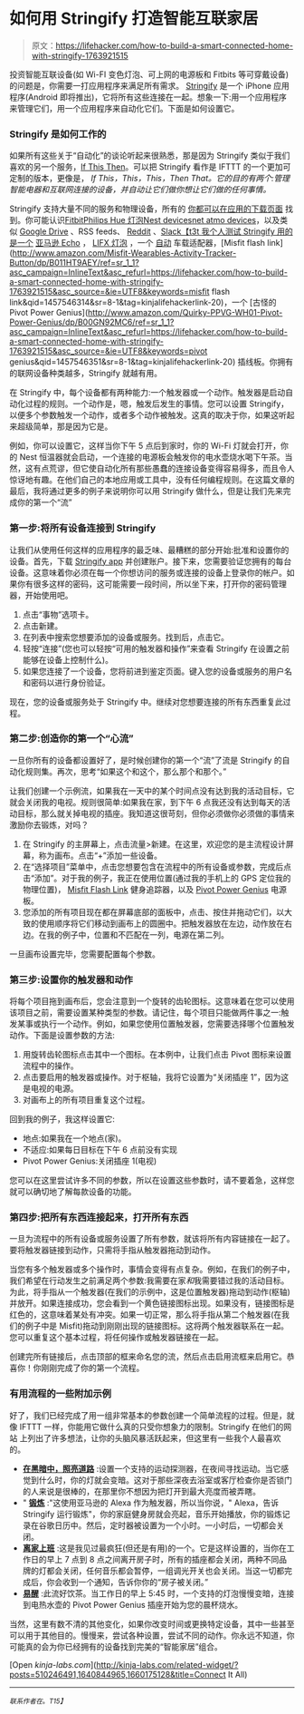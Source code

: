 # 如何用 Stringify 打造智能互联家居

> 原文：<https://lifehacker.com/how-to-build-a-smart-connected-home-with-stringify-1763921515>

投资智能互联设备(如 Wi-FI 变色灯泡、可上网的电源板和 Fitbits 等可穿戴设备)的问题是，你需要一打应用程序来满足所有需求。 [Stringify](https://www.stringify.com/the-app/) 是一个 iPhone 应用程序(Android 即将推出)，它将所有这些连接在一起。想象一下:用一个应用程序来管理它们，用一个应用程序来自动化它们。下面是如何设置它。



### Stringify 是如何工作的

如果所有这些关于“自动化”的谈论听起来很熟悉，那是因为 Stringify 类似于我们喜欢的另一个服务，[If This Then](https://ifttt.com/)。可以把 Stringify 看作是 IFTTT 的一个更加可定制的版本，更像是， *If This，This，This，Then That。它的目的有两个:管理智能电器和互联网连接的设备，并自动让它们做你想让它们做的任何事情。*

Stringify 支持大量不同的服务和物理设备，所有的 [你都可以在应用的下载页面](https://itunes.apple.com/us/app/stringify/id1012539039?mt=8) 找到。你可能认识[Fitbit](https://www.fitbit.com/)[Philips Hue 灯泡](http://www2.meethue.com/en-us/about-hue/what-hue-does/?&origin=|mckv|s6gmIoLVP_dc&pcrid=78454519236|plid|&gclid=Cj0KEQiAsP-2BRCFl4Lb2NTJttEBEiQAmj2tbS8lXZSYKEn4dBy6IEnv27Ojs6C5P2Pt0Ztatx8EBW8aAmX18P8HAQ)[Nest devices](https://nest.com/)[net atmo devices](https://www.netatmo.com/)，以及类似 [Google Drive](https://www.google.com/drive/) 、RSS feeds、 [Reddit](https://www.reddit.com/) 、[Slack【t3t 我个人测试 Stringify 用的是一个](https://slack.com/) [亚马逊 Echo](http://www.amazon.com/gp/product/B00X4WHP5E/ref=ods_xs_ae_shurl?asc_campaign=InlineText&asc_refurl=https://lifehacker.com/how-to-build-a-smart-connected-home-with-stringify-1763921515&asc_source=&hvadid=84472872905&hvdev=c&hvexid=&hvnetw=g&hvpone=&hvpos=1t1&hvptwo=&hvqmt=b&hvrand=15142381587517795018&ref=pd_sl_202q10xm53_b&tag=kinjalifehackerlink-20) ， [LIFX 灯泡](http://www.amazon.com/LIFX-Original-Multicolor-Adjustable-Dimmable/dp/B00EJ9FY2C?asc_campaign=InlineText&asc_refurl=https://lifehacker.com/how-to-build-a-smart-connected-home-with-stringify-1763921515&asc_source=&tag=kinjalifehackerlink-20) ，一个 [自动](http://lifehacker.com/automatic-tracks-your-driving-and-your-car-to-save-you-1453393979) 车载适配器，[Misfit flash link](http://www.amazon.com/Misfit-Wearables-Activity-Tracker-Button/dp/B011HT9AEY/ref=sr_1_1?asc_campaign=InlineText&asc_refurl=https://lifehacker.com/how-to-build-a-smart-connected-home-with-stringify-1763921515&asc_source=&ie=UTF8&keywords=misfit flash link&qid=1457546314&sr=8-1&tag=kinjalifehackerlink-20)，一个 [古怪的 Pivot Power Genius](http://www.amazon.com/Quirky-PPVG-WH01-Pivot-Power-Genius/dp/B00GN92MC6/ref=sr_1_1?asc_campaign=InlineText&asc_refurl=https://lifehacker.com/how-to-build-a-smart-connected-home-with-stringify-1763921515&asc_source=&ie=UTF8&keywords=pivot genius&qid=1457546351&sr=8-1&tag=kinjalifehackerlink-20) 插线板。你拥有的联网设备种类越多，Stringify 就越有用。

在 Stringify 中，每个设备都有两种能力:一个触发器或一个动作。触发器是启动自动化过程的规则。一个动作是，嗯，触发后发生的事情。您可以设置 Stringify，以便多个参数触发一个动作，或者多个动作被触发。这真的取决于你，如果这听起来超级简单，那是因为它是。

例如，你可以设置它，这样当你下午 5 点后到家时，你的 Wi-Fi 灯就会打开，你的 Nest 恒温器就会启动，一个连接的电源板会触发你的电水壶烧水喝下午茶。当然，这有点荒谬，但它使自动化所有那些愚蠢的连接设备变得容易得多，而且令人惊讶地有趣。在他们自己的本地应用或工具中，没有任何编程规则。在这篇文章的最后，我将通过更多的例子来说明你可以用 Stringify 做什么，但是让我们先来完成你的第一个“流”

### 第一步:将所有设备连接到 Stringify

让我们从使用任何这样的应用程序的最乏味、最糟糕的部分开始:批准和设置你的设备。首先，下载 [Stringify app](https://itunes.apple.com/us/app/stringify/id1012539039?mt=8) 并创建账户。接下来，您需要验证您拥有的每台设备。这意味着你必须在每一个你想访问的服务或连接的设备上登录你的帐户。如果你有很多这样的密码，这可能需要一段时间，所以坐下来，打开你的密码管理器，开始使用吧。

1.  点击“事物”选项卡。
2.  点击新建。
3.  在列表中搜索您想要添加的设备或服务。找到后，点击它。
4.  轻按“连接”(您也可以轻按“可用的触发器和操作”来查看 Stringify 在设置之前能够在设备上控制什么)。
5.  如果您连接了一个设备，您将前进到鉴定页面。键入您的设备或服务的用户名和密码以进行身份验证。

现在，您的设备或服务处于 Stringify 中。继续对您想要连接的所有东西重复此过程。

### 第二步:创造你的第一个“心流”

一旦你所有的设备都设置好了，是时候创建你的第一个“流”了流是 Stringify 的自动化规则集。再次，思考“如果这个和这个，那么那个和那个。”

让我们创建一个示例流，如果我在一天中的某个时间点没有达到我的活动目标，它就会关闭我的电视。规则很简单:如果我在家，到下午 6 点我还没有达到每天的活动目标，那么就关掉电视的插座。我知道这很苛刻，但你必须做你必须做的事情来激励你去锻炼，对吗？

1.  在 Stringify 的主屏幕上，点击流量>新建。在这里，欢迎您的是主流程设计屏幕，称为画布。点击“+”添加一些设备。
2.  在“选择项目”菜单中，点击您想要包含在流程中的所有设备或参数，完成后点击“添加”。对于我的例子，我正在使用位置(通过我的手机上的 GPS 定位我的物理位置)， [Misfit Flash Link](http://www.amazon.com/Misfit-Wearables-Activity-Tracker-Button/dp/B011HT9AEY?asc_campaign=InlineText&asc_refurl=https://lifehacker.com/how-to-build-a-smart-connected-home-with-stringify-1763921515&asc_source=&tag=kinjalifehackerlink-20) 健身追踪器，以及 [Pivot Power Genius](https://www.quirky.com/invent/243972) 电源板。
3.  您添加的所有项目现在都在屏幕底部的面板中，点击、按住并拖动它们，以大致的使用顺序将它们移动到画布上的圆圈中。把触发器放在左边，动作放在右边。在我的例子中，位置和不匹配在一列，电源在第二列。

一旦画布设置完毕，您需要配置每个参数。

### 第三步:设置你的触发器和动作

将每个项目拖到画布后，您会注意到一个旋转的齿轮图标。这意味着在您可以使用该项目之前，需要设置某种类型的参数。请记住，每个项目只能做两件事之一:触发某事或执行一个动作。例如，如果您使用位置触发器，您需要选择哪个位置触发动作。下面是设置参数的方法:

1.  用旋转齿轮图标点击其中一个图标。在本例中，让我们点击 Pivot 图标来设置流程中的操作。
2.  点击要启用的触发器或操作。对于枢轴，我将它设置为“关闭插座 1”，因为这是电视的电源。
3.  对画布上的所有项目重复这个过程。

回到我的例子，我这样设置它:

*   地点:如果我在一个地点(家)。
*   不适应:如果每日目标在下午 6 点前没有实现
*   Pivot Power Genius:关闭插座 1(电视)

您可以在这里尝试许多不同的参数，所以在设置这些参数时，请不要着急，这样您就可以确切地了解每款设备的功能。

### 第四步:把所有东西连接起来，打开所有东西

一旦为流程中的所有设备或服务设置了所有参数，就该将所有内容链接在一起了。要将触发器链接到动作，只需将手指从触发器拖动到动作。

当您有多个触发器或多个操作时，事情会变得有点复杂。例如，在我们的例子中，我们希望在行动发生之前满足两个参数:我需要在家*和*我需要错过我的活动目标。为此，将手指从一个触发器(在我们的示例中，这是位置触发器)拖动到动作(枢轴)并放开。如果连接成功，您会看到一个黄色链接图标出现。如果没有，链接图标是红色的，这意味着某处有冲突。如果一切正常，那么将手指从第二个触发器(在我们的例子中是 Misfit)拖动到刚刚出现的链接图标。这将两个触发器联系在一起。您可以重复这个基本过程，将任何操作或触发器链接在一起。

创建完所有链接后，点击顶部的框来命名您的流，然后点击启用流框来启用它。恭喜你！你刚刚完成了你的第一个流程。

### 有用流程的一些附加示例

好了，我们已经完成了用一组非常基本的参数创建一个简单流程的过程。但是，就像 IFTTT 一样，你能用它做什么真的只受你想象力的限制。Stringify 在他们的网站 上列出了许多想法，让你的头脑风暴活跃起来，但这里有一些我个人最喜欢的。

*   [**在黑暗中，照亮道路**](https://www.stringify.com/flowideas/when-in-dark-light-up-the-way/) :设置一个支持的运动探测器，在夜间寻找运动。当它感觉到什么时，你的灯就会变暗。这对于那些深夜去浴室或客厅检查你是否锁门的人来说是很棒的，在那里你不想因为把灯开到最大亮度而被弄瞎。
*   " [**锻炼**](https://www.stringify.com/flowideas/workout/) :"这使用亚马逊的 Alexa 作为触发器，所以当你说，" Alexa，告诉 Stringify 运行锻炼"，你的家庭健身房就会亮起，音乐开始播放，你的锻炼记录在谷歌日历中。然后，定时器被设置为一个小时。一小时后，一切都会关闭。
*   [**离家上班**](https://www.stringify.com/flowideas/leaving-home-for-work/) :这是我见过最疯狂(但还是有用)的一个。它是这样设置的，当你在工作日的早上 7 点到 8 点之间离开房子时，所有的插座都会关闭，两种不同品牌的灯都会关闭，任何音乐都会暂停，一组调光开关也会关闭。当这一切都完成后，你会收到一个通知，告诉你你的“房子被关闭。”
*   [**易醒**](https://www.stringify.com/flowideas/easy-wake-up/) :此流好饮茶。当工作日的早上 5:45 时，一个支持的灯泡慢慢变暗，连接到电热水壶的 Pivot Power Genius 插座开始为您的晨杯烧水。

当然，这里有数不清的其他变化，如果你改变时间或更换特定设备，其中一些甚至可以用于其他目的。慢慢来，尝试各种设置，尝试不同的动作。你永远不知道，你可能真的会为你已经拥有的设备找到完美的“智能家居”组合。

[Open *kinja-labs.com*](http://kinja-labs.com/related-widget/?posts=510246491,1640844965,1660175128&title=Connect It All)

* * *

<small>*联系作者在*</small>[<small></small>](mailto:thorin@lifehacker.com)*<small>*。*T15】</small>*